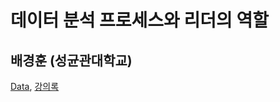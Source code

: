# 데이터 분석 프로세스와 리더의 역할

## 배경훈 (성균관대학교)

[Data](https://github.com/khbae/data-analytics-process/blob/main/Data/data.csv), [강의록](https://github.com/khbae/data-analytics-process/blob/main/데이터_분석_프로세스의_이해와_리더의_역할.ipynb)
